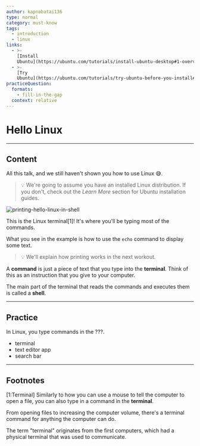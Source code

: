 ```yaml
---
author: kapnobatai136
type: normal
category: must-know
tags:
  - introduction
  - linux
links:
  - >-
    [Install
    Ubuntu](https://ubuntu.com/tutorials/install-ubuntu-desktop#1-overview){website}
  - >-
    [Try
    Ubuntu](https://ubuntu.com/tutorials/try-ubuntu-before-you-install#1-getting-started){website}
practiceQuestion:
  formats:
    - fill-in-the-gap
  context: relative
---
```


# Hello Linux


---

## Content

All this talk, and we still haven't shown you how to use Linux 😅.

> 💡 We're going to assume you have an installed Linux distribution. If you don't, check out the *Learn More* section for Ubuntu installation guides.

![printing-hello-linux-in-shell](https://img.enkipro.com/b293f5a296e067d80f9dc7e77c7072d3.gif)

This is the Linux terminal[1]! It's where you'll be typing most of the commands.

What you see in the example is how to use the `echo` command to display some text.

> 💡 We'll explain how printing works in the next workout.

A **command** is just a piece of text that you type into the **terminal**. Think of this as an instruction that you give to your computer.

The main part of the terminal that reads the commands and executes them is called a **shell**.


---

## Practice

In Linux, you type commands in the ???.

- terminal
- text editor app
- search bar


---

## Footnotes

[1:Terminal]
Similarly to how you can use a mouse to tell the computer to open a file, you can also type in a command in the **terminal**. 

From opening files to increasing the computer volume, there's a terminal command for anything the computer can do.

The term "terminal" originates from the first computers, which had a physical terminal that was used to communicate.
